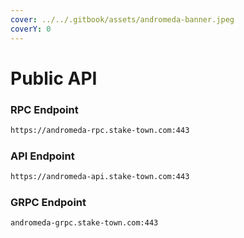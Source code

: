 ```yaml
---
cover: ../../.gitbook/assets/andromeda-banner.jpeg
coverY: 0
---
```


# Public API

### **RPC Endpoint**

```bash
https://andromeda-rpc.stake-town.com:443
```

### **API Endpoint**

```bash
https://andromeda-api.stake-town.com:443
```

### **GRPC Endpoint**

```bash
andromeda-grpc.stake-town.com:443
```
